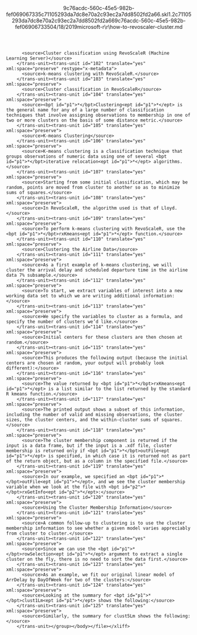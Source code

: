<?xml version="1.0"?><xliff version="1.2" xmlns="urn:oasis:names:tc:xliff:document:1.2" xmlns:xsi="http://www.w3.org/2001/XMLSchema-instance" xsi:schemaLocation="urn:oasis:names:tc:xliff:document:1.2 xliff-core-1.2-transitional.xsd"><file datatype="xml" original="how-to-revoscaler-cluster.md" source-language="en-US" target-language="en-US"><header><tool tool-id="mdxliff" tool-name="mdxliff" tool-version="1.0-d1654b2" tool-company="Microsoft" /><xliffext:skl_file_name xmlns:xliffext="urn:microsoft:content:schema:xliffextensions">9c76acdc-560c-45e5-982b-fef069067335c71105293da7dc8e70a2c93ec2a7dd8502fd2a66.skl</xliffext:skl_file_name><xliffext:version xmlns:xliffext="urn:microsoft:content:schema:xliffextensions">1.2</xliffext:version><xliffext:ms.openlocfilehash xmlns:xliffext="urn:microsoft:content:schema:xliffextensions">c71105293da7dc8e70a2c93ec2a7dd8502fd2a66</xliffext:ms.openlocfilehash><xliffext:ms.sourcegitcommit xmlns:xliffext="urn:microsoft:content:schema:xliffextensions">9c76acdc-560c-45e5-982b-fef069067335</xliffext:ms.sourcegitcommit><xliffext:ms.lasthandoff xmlns:xliffext="urn:microsoft:content:schema:xliffextensions">04/18/2019</xliffext:ms.lasthandoff><xliffext:ms.openlocfilepath xmlns:xliffext="urn:microsoft:content:schema:xliffextensions">microsoft-r\r\how-to-revoscaler-cluster.md</xliffext:ms.openlocfilepath></header><body><group id="content" extype="content"><trans-unit id="101" translate="yes" xml:space="preserve" restype="x-metadata">
          <source>Cluster classification using RevoScaleR (Machine Learning Server)</source>
        </trans-unit><trans-unit id="102" translate="yes" xml:space="preserve" restype="x-metadata">
          <source>k-means clustering with RevoScaleR.</source>
        </trans-unit><trans-unit id="103" translate="yes" xml:space="preserve">
          <source>Cluster classification in RevoScaleR</source>
        </trans-unit><trans-unit id="104" translate="yes" xml:space="preserve">
          <source><bpt id="p1">*</bpt>Clustering<ept id="p1">*</ept> is the general name for any of a large number of classification techniques that involve assigning observations to membership in one of two or more clusters on the basis of some distance metric.</source>
        </trans-unit><trans-unit id="105" translate="yes" xml:space="preserve">
          <source>K-means Clustering</source>
        </trans-unit><trans-unit id="106" translate="yes" xml:space="preserve">
          <source>K-means clustering is a classification technique that groups observations of numeric data using one of several <bpt id="p1">*</bpt>iterative relocation<ept id="p1">*</ept> algorithms.</source>
        </trans-unit><trans-unit id="107" translate="yes" xml:space="preserve">
          <source>Starting from some initial classification, which may be random, points are moved from cluster to another so as to minimize sums of squares.</source>
        </trans-unit><trans-unit id="108" translate="yes" xml:space="preserve">
          <source>In RevoScaleR, the algorithm used is that of Lloyd.</source>
        </trans-unit><trans-unit id="109" translate="yes" xml:space="preserve">
          <source>To perform k-means clustering with RevoScaleR, use the <bpt id="p1">*</bpt>rxKmeans<ept id="p1">*</ept> function.</source>
        </trans-unit><trans-unit id="110" translate="yes" xml:space="preserve">
          <source>Clustering the Airline Data</source>
        </trans-unit><trans-unit id="111" translate="yes" xml:space="preserve">
          <source>As a first example of k-means clustering, we will cluster the arrival delay and scheduled departure time in the airline data 7% subsample.</source>
        </trans-unit><trans-unit id="112" translate="yes" xml:space="preserve">
          <source>To start, we extract variables of interest into a new working data set to which we are writing additional information:</source>
        </trans-unit><trans-unit id="113" translate="yes" xml:space="preserve">
          <source>We specify the variables to cluster as a formula, and specify the number of clusters we’d like.</source>
        </trans-unit><trans-unit id="114" translate="yes" xml:space="preserve">
          <source>Initial centers for these clusters are then chosen at random.</source>
        </trans-unit><trans-unit id="115" translate="yes" xml:space="preserve">
          <source>This produces the following output (because the initial centers are chosen at random, your output will probably look different):</source>
        </trans-unit><trans-unit id="116" translate="yes" xml:space="preserve">
          <source>The value returned by <bpt id="p1">*</bpt>rxKmeans<ept id="p1">*</ept> is a list similar to the list returned by the standard R kmeans function.</source>
        </trans-unit><trans-unit id="117" translate="yes" xml:space="preserve">
          <source>The printed output shows a subset of this information, including the number of valid and missing observations, the cluster sizes, the cluster centers, and the within-cluster sums of squares.</source>
        </trans-unit><trans-unit id="118" translate="yes" xml:space="preserve">
          <source>The cluster membership component is returned if the input is a data frame, but if the input is a .xdf file, cluster membership is returned only if <bpt id="p1">*</bpt>outFile<ept id="p1">*</ept> is specified, in which case it is returned not as part of the return object, but as a column in the specified file.</source>
        </trans-unit><trans-unit id="119" translate="yes" xml:space="preserve">
          <source>In our example, we specified an <bpt id="p1">*</bpt>outFile<ept id="p1">*</ept>, and we see the cluster membership variable when we look at the file with <bpt id="p2">*</bpt>rxGetInfo<ept id="p2">*</ept>:</source>
        </trans-unit><trans-unit id="120" translate="yes" xml:space="preserve">
          <source>Using the Cluster Membership Information</source>
        </trans-unit><trans-unit id="121" translate="yes" xml:space="preserve">
          <source>A common follow-up to clustering is to use the cluster membership information to see whether a given model varies appreciably from cluster to cluster.</source>
        </trans-unit><trans-unit id="122" translate="yes" xml:space="preserve">
          <source>Since we can use the <bpt id="p1">*</bpt>rowSelection<ept id="p1">*</ept> argument to extract a single cluster on the fly, there is no need to sort the data first.</source>
        </trans-unit><trans-unit id="123" translate="yes" xml:space="preserve">
          <source>As an example, we fit our original linear model of ArrDelay by DayOfWeek for two of the clusters:</source>
        </trans-unit><trans-unit id="124" translate="yes" xml:space="preserve">
          <source>Looking at the summary for <bpt id="p1">*</bpt>clust1Lm<ept id="p1">*</ept> shows the following:</source>
        </trans-unit><trans-unit id="125" translate="yes" xml:space="preserve">
          <source>Similarly, the summary for clust5Lm shows the following:</source>
        </trans-unit></group></body></file></xliff>